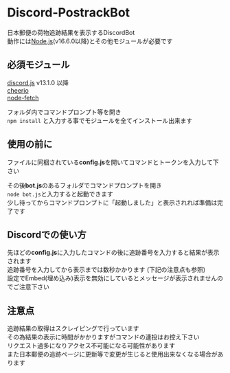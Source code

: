 # Discord-PostrackBot
日本郵便の荷物追跡結果を表示するDiscordBot  
動作には[Node.js](https://nodejs.org)(v16.6.0以降)とその他モジュールが必要です  

## 必須モジュール
[discord.js](https://www.npmjs.com/package/discord.js) v13.1.0 以降  
[cheerio](https://www.npmjs.com/package/cheerio)  
[node-fetch](https://www.npmjs.com/package/node-fetch)  
  
フォルダ内でコマンドプロンプト等を開き  
`npm install` と入力する事でモジュールを全てインストール出来ます  

## 使用の前に
ファイルに同梱されている**config.js**を開いてコマンドとトークンを入力して下さい  
  
その後**bot.js**のあるフォルダでコマンドプロンプトを開き  
`node bot.js`と入力すると起動できます  
少し待ってからコマンドプロンプトに「起動しました」と表示されれば準備は完了です  

## Discordでの使い方
先ほどの**config.js**に入力したコマンドの後に追跡番号を入力すると結果が表示されます  
追跡番号を入力してから表示までは数秒かかります (下記の注意点も参照)  
設定でEmbed(埋め込み)表示を無効にしているとメッセージが表示されませんのでご注意下さい  

## 注意点
追跡結果の取得はスクレイピングで行っています  
その為結果の表示に時間がかかりますがコマンドの連投はお控え下さい  
リクエスト過多になりアクセス不可能になる可能性があります  
また日本郵便の追跡ページに更新等で変更が生じると使用出来なくなる場合があります  
